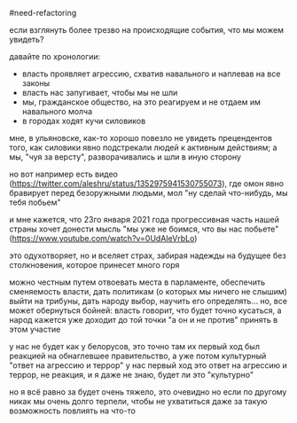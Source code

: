 #need-refactoring 

если взглянуть более трезво на происходящие события, что мы можем увидеть?

давайте по хронологии:
- власть проявляет агрессию, схватив навального и наплевав на все законы
- власть нас запугивает, чтобы мы не шли
- мы, гражданское общество, на это реагируем и не отдаем им навального молча
- в городах ходят кучи силовиков

мне, в ульяновске, как-то хорошо повезло не увидеть прецендентов того, как силовики явно подстрекали людей к активным действиям; а мы, "чуя за версту", разворачивались и шли в иную сторону

но вот например есть видео (https://twitter.com/aleshru/status/1352975941530755073), где омон явно бравирует перед безоружными людьми, мол "ну сделай что-нибудь, мы тебя побьем"

и мне кажется, что 23го января 2021 года прогрессивная часть нашей страны хочет донести мысль "мы уже не боимся, что вы нас побьете" (https://www.youtube.com/watch?v=0UdAIeVrbLo)

это одухотворяет, но и вселяет страх, забирая надежды на будущее без столкновения, которое принесет много горя

можно честным путем отвоевать места в парламенте, обеспечить сменяемость власти, дать политикам (о которых мы ничего не слышим) выйти на трибуны, дать народу выбор, научить его определять... но, все может обернуться бойней: власть говорит, что будет точно кусаться, а народ кажется уже доходит до той точки "а он и не против" принять в этом участие

у нас не будет как у белорусов, это точно
там их первый ход был реакцией на обнаглевшее правительство, а уже потом культурный "ответ на агрессию и террор"
у нас первый ход это ответ на агрессию и террор, не реакция, и я даже не знаю, будет ли это "культурно"

но я всё равно за
будет очень тяжело, это очевидно
но если по другому никак
мы очень долго терпели, чтобы не ухватиться даже за такую возможность повлиять на что-то